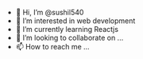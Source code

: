 - 👋 Hi, I’m @sushil540
- 👀 I’m interested in web development
- 🌱 I’m currently learning Reactjs 
- 💞️ I’m looking to collaborate on ...
- 📫 How to reach me ...

<!---
sushil540/sushil540 is a ✨ special ✨ repository because its `README.md` (this file) appears on your GitHub profile.
You can click the Preview link to take a look at your changes.
--->

